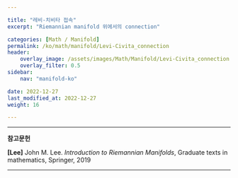 ```yaml
---

title: "레비-치비타 접속"
excerpt: "Riemannian manifold 위에서의 connection"

categories: [Math / Manifold]
permalink: /ko/math/manifold/Levi-Civita_connection
header:
    overlay_image: /assets/images/Math/Manifold/Levi-Civita_connection.png
    overlay_filter: 0.5
sidebar: 
    nav: "manifold-ko"

date: 2022-12-27
last_modified_at: 2022-12-27
weight: 16

---
```


---

**참고문헌**

**[Lee]** John M. Lee. *Introduction to Riemannian Manifolds*, Graduate texts in mathematics, Springer, 2019

---